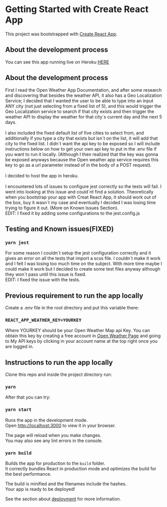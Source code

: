 # Getting Started with Create React App

This project was bootstrapped with [Create React App](https://github.com/facebook/create-react-app).

## About the development process
You can see this app running live on Heroku [HERE](https://teco-weather-app.herokuapp.com/)

## About the development process
First I read the Open Weather App Documentation, and after some research and discovering that besides the weather API, it also has a Geo Localization Service; I decided that I wanted the user to be able to type into an input ANY city (not just selecting from a fixed list of 5), and this would trigger the Geo Localization service to search if that city exists and then trigger the weather API to display the weather for that city´s current day and the next 5 days.\
\
I also included the fixed default list of five cities to select from, and additionally if you type a city that exists but isn´t on the list, it will add that city to the fixed list.
I didn´t want the api key to be exposed so I will include instructions below on how to get your own api key to put in the .env file if you want to run it locally. (Although I then realized that the key was gonna be exposed anyways because the Open weather app service requires this key to go as a url parameter instead of in the body of a POST request).\
\
I decided to host the app in heroku.\
\
I encountered lots of issues to configure jest correctly so the tests will fail. I went into looking at this issue and could´nt find a solution. Theoretically when you bootstrap your app with Creat React App, it should work out of the box, buy it wasn´t my case and eventually I decided I was losing time trying to figure it out. (More on Known Issues Section).\
EDIT: I fixed it by adding some configurations to the jest.config.js


## Testing and Known issues(FIXED)
### `yarn jest`

For some reason I couldn´t setup the jest configuration correctly and it gives an error on all the tests that import a scss file. I couldn´t make it work and I felt I was losing too much time on the subject. With more time maybe I could make it work but I decided to create some test files anyway although they won´t pass until this issue is fixed.\
EDIT: I fixed the issue with the tests.

## Previous requirement to run the app locally
Create a .env file in the root directory and put this variable there:

### `REACT_APP_WEATHER_KEY=YOURKEY`

Where YOURKEY should be your Open Weather Map api Key. You can obtain this key by creating a free account in [Open Weather Page](https://openweathermap.org/) and going to My API keys by clicking in your account name at the top right once you are logged in.

## Instructions to run the app locally
Clone this repo and inside the project directory run:

### `yarn`

After that you can try:

### `yarn start`

Runs the app in the development mode.\
Open [http://localhost:3000](http://localhost:3000) to view it in your browser.

The page will reload when you make changes.\
You may also see any lint errors in the console.

### `yarn build`

Builds the app for production to the `build` folder.\
It correctly bundles React in production mode and optimizes the build for the best performance.

The build is minified and the filenames include the hashes.\
Your app is ready to be deployed!

See the section about [deployment](https://facebook.github.io/create-react-app/docs/deployment) for more information.
